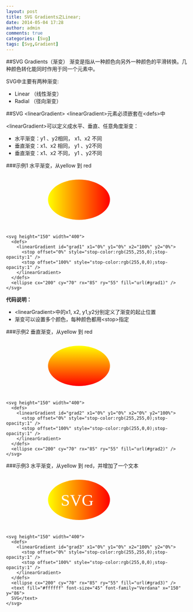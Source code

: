 ```yaml
---
layout: post
title: SVG Gradients之Linear;
date: 2014-05-04 17:28
author: admin
comments: true
categories: [Svg]
tags: [Svg,Gradient]
---
```

##SVG Gradients（渐变）
渐变是指从一种颜色向另外一种颜色的平滑转换。几种颜色转化能同时作用于同一个元素中。

SVG中主要有两种渐变:

* Linear （线性渐变）
* Radial （径向渐变）

##SVG &lt;linearGradient&gt; 
&lt;linearGradient&gt;元素必须嵌套在&lt;defs&gt;中

&lt;linearGradient&gt;可以定义成水平、垂直、任意角度渐变：

* 水平渐变：y1 、y2相同， x1、x2 不同
* 垂直渐变：x1、x2 相同， y1 、y2不同
* 垂直渐变：x1、x2 不同， y1 、y2不同

###示例1
水平渐变，从yellow 到 red

<svg height="150" width="400">
  <defs>
<linearGradient id="grad1" x1="0%" y1="0%" x2="100%" y2="0%">
  <stop offset="0%" style="stop-color:rgb(255,255,0);stop-opacity:1" />
  <stop offset="100%" style="stop-color:rgb(255,0,0);stop-opacity:1" />
</linearGradient>
  </defs>
  <ellipse cx="200" cy="70" rx="85" ry="55" fill="url(#grad1)" />
</svg>

	<svg height="150" width="400">
	  <defs>
	    <linearGradient id="grad1" x1="0%" y1="0%" x2="100%" y2="0%">
	      <stop offset="0%" style="stop-color:rgb(255,255,0);stop-opacity:1" />
	      <stop offset="100%" style="stop-color:rgb(255,0,0);stop-opacity:1" />
	    </linearGradient>
	  </defs>
	  <ellipse cx="200" cy="70" rx="85" ry="55" fill="url(#grad1)" />
	</svg>

**代码说明：**

* &lt;linearGradient&gt;中的x1, x2, y1,y2分别定义了渐变的起止位置
* 渐变可以设置多个颜色，每种颜色都用&lt;stop&gt;指定

###示例2
垂直渐变，从yellow 到 red

<svg height="150" width="400">
  <defs>
<linearGradient id="grad2" x1="0%" y1="0%" x2="0%" y2="100%">
  <stop offset="0%" style="stop-color:rgb(255,255,0);stop-opacity:1" />
  <stop offset="100%" style="stop-color:rgb(255,0,0);stop-opacity:1" />
</linearGradient>
  </defs>
  <ellipse cx="200" cy="70" rx="85" ry="55" fill="url(#grad2)" />
</svg>

	<svg height="150" width="400">
	  <defs>
	    <linearGradient id="grad2" x1="0%" y1="0%" x2="0%" y2="100%">
	      <stop offset="0%" style="stop-color:rgb(255,255,0);stop-opacity:1" />
	      <stop offset="100%" style="stop-color:rgb(255,0,0);stop-opacity:1" />
	    </linearGradient>
	  </defs>
	  <ellipse cx="200" cy="70" rx="85" ry="55" fill="url(#grad2)" />
	</svg>

###示例3
水平渐变，从yellow 到 red，并增加了一个文本

<svg height="150" width="400">
  <defs>
<linearGradient id="grad3" x1="0%" y1="0%" x2="100%" y2="0%">
  <stop offset="0%" style="stop-color:rgb(255,255,0);stop-opacity:1" />
  <stop offset="100%" style="stop-color:rgb(255,0,0);stop-opacity:1" />
</linearGradient>
  </defs>
  <ellipse cx="200" cy="70" rx="85" ry="55" fill="url(#grad3)" />
  <text fill="#ffffff" font-size="45" font-family="Verdana" x="150" y="86">
  SVG</text>
</svg>

	<svg height="150" width="400">
	  <defs>
	    <linearGradient id="grad3" x1="0%" y1="0%" x2="100%" y2="0%">
	      <stop offset="0%" style="stop-color:rgb(255,255,0);stop-opacity:1" />
	      <stop offset="100%" style="stop-color:rgb(255,0,0);stop-opacity:1" />
	    </linearGradient>
	  </defs>
	  <ellipse cx="200" cy="70" rx="85" ry="55" fill="url(#grad3)" />
	  <text fill="#ffffff" font-size="45" font-family="Verdana" x="150" y="86">
	  SVG</text>
	</svg>
